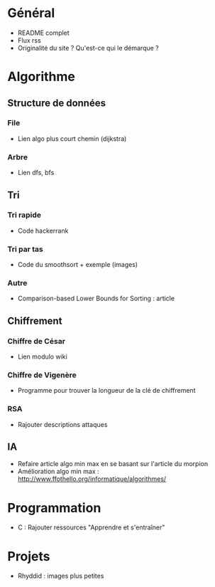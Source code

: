 # Général

- README complet
- Flux rss
- Originalité du site ? Qu'est-ce qui le démarque ?

# Algorithme
## Structure de données

### File

- Lien algo plus court chemin (dijkstra)

### Arbre

- Lien dfs, bfs

## Tri
### Tri rapide

- Code hackerrank

### Tri par tas

- Code du smoothsort + exemple (images)

### Autre

- Comparison-based Lower Bounds for Sorting : article

## Chiffrement
### Chiffre de César

- Lien modulo wiki

### Chiffre de Vigenère

- Programme pour trouver la longueur de la clé de chiffrement 

### RSA

- Rajouter descriptions attaques

## IA

- Refaire article algo min max en se basant sur l'article du morpion
- Amélioration algo min max : <http://www.ffothello.org/informatique/algorithmes/>

# Programmation

- C : Rajouter ressources "Apprendre et s'entraîner"

# Projets

- Rhyddid : images plus petites
